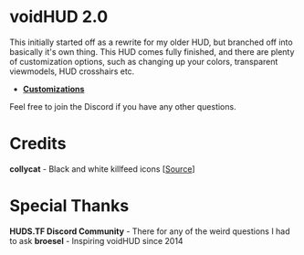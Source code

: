 # voidHUD 2.0
This initially started off as a rewrite for my older HUD, but branched off into basically it's own thing. This HUD comes fully finished, and there are plenty of customization options, such as changing up your colors, transparent viewmodels, HUD crosshairs etc.
* **[Customizations](https://github.com/cjrose/voidHUD/wiki)**

Feel free to join the Discord if you have any other questions.

# Credits
**collycat** - Black and white killfeed icons [[Source](https://www.teamfortress.tv/48176/collyhud)]

# Special Thanks
**HUDS.TF Discord Community** - There for any of the weird questions I had to ask
**broesel** - Inspiring voidHUD since 2014
